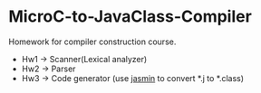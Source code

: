 # MicroC-to-JavaClass-Compiler
 Homework for compiler construction course.

* Hw1 -> Scanner(Lexical analyzer)
* Hw2 -> Parser
* Hw3 -> Code generator (use [jasmin](http://jasmin.sourceforge.net/) to convert *.j to *.class)
